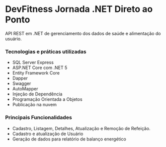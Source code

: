 # DevFitness Jornada .NET Direto ao Ponto
API REST em .NET de gerenciamento dos dados de saúde e alimentação do usuário.



### Tecnologias e práticas utilizadas
* SQL Server Express
* ASP.NET Core com .NET 5
* Entity Framework Core
* Dapper
* Swagger
* AutoMapper
* Injeção de Dependência
* Programação Orientada a Objetos
* Publicação na nuvem

### Principais Funcionalidades
* Cadastro, Listagem, Detalhes, Atualização e Remoção de Refeição.
* Cadastro e atualização de Usuário
* Geração de dados para relatório de balanço energético
